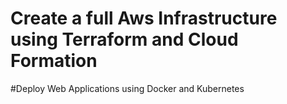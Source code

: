 # Create a full Aws Infrastructure using Terraform and Cloud Formation 

#Deploy Web Applications using Docker and Kubernetes

